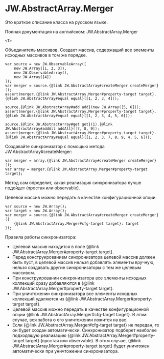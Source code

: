 ﻿# JW.AbstractArray.Merger

Это краткое описание класса на русском языке.

Полная документация на английском: JW.AbstractArray.Merger

`<T>`

Объединитель массивов. Создает массив, содержащий все элементы исходных массивов в том же порядке.

    var source = new JW.ObservableArray([
        new JW.Array([1, 2, 3]),
        new JW.ObservableArray(),
        new JW.Array([4])
    ]);
    var merger = source.{@link JW.AbstractArray#createMerger createMerger}();
    assert(merger.{@link JW.AbstractArray.Merger#property-target target}.{@link JW.AbstractArray#equal equal}([1, 2, 3, 4]));
    
    source.{@link JW.AbstractArray#add add}(new JW.Array([5, 6]));
    assert(merger.{@link JW.AbstractArray.Merger#property-target target}.{@link JW.AbstractArray#equal equal}([1, 2, 3, 4, 5, 6]));
    
    source.{@link JW.AbstractArray#get get}(1).{@link JW.AbstractArray#addAll addAll}([7, 8, 9]);
    assert(merger.{@link JW.AbstractArray.Merger#property-target target}.{@link JW.AbstractArray#equal equal}([1, 2, 3, 7, 8, 9, 4, 5, 6]));

Создавайте синхронизатор с помощью метода JW.AbstractArray#createMerger:

    var merger = array.{@link JW.AbstractArray#createMerger createMerger}();
    var array = merger.{@link JW.AbstractArray.Merger#property-target target};

Метод сам определит, какая реализация синхронизатора лучше подойдет (простая или observable).

Целевой массив можно передать в качестве конфигурационной опции:

    var source = new JW.Array();
    var target = new JW.Array();
    var merger = source.{@link JW.AbstractArray#createMerger createMerger}({
        {@link JW.AbstractArray.Merger#cfg-target target}: target
    });

Правила работы синхронизатора:

- Целевой массив находится в поле {@link JW.AbstractArray.Merger#property-target target}.
- Перед конструированием синхронизатора целевой массив должен быть пуст, в целевой массив нельзя добавлять элементы
вручную, нельзя создавать другие синхронизаторы с тем же целевым массивом.
- При конструировании синхронизатора все элементы исходных коллекций сразу добавляются в {@link JW.AbstractArray.Merger#property-target target}.
- При уничтожении синхронизатора все элементы исходных коллекций удаляются из {@link JW.AbstractArray.Merger#property-target target}.
- Целевой массив можно передать в качестве конфигурационной опции {@link JW.AbstractArray.Merger#cfg-target target}.
В этом случае, вся забота о его уничтожении ложится на вас.
- Если {@link JW.AbstractArray.Merger#cfg-target target} не передан, то он будет создан автоматически. Синхронизатор подберет наиболее подходящую
реализацию {@link JW.AbstractArray.Merger#property-target target} (простая или observable). В этом
случае, {@link JW.AbstractArray.Merger#property-target target} будет уничтожен автоматически при уничтожении синхронизатора.
